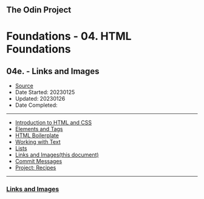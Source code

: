 ## The Odin Project

# Foundations - 04. HTML Foundations
## 04e. - Links and Images

  - [Source](https://www.theodinproject.com/paths/foundations/courses/foundations)
  - Date Started: 20230125
  - Updated: 20230126
  - Date Completed:
---

  - [Introduction to HTML and CSS](04_foundations_html_foundations.md)
  - [Elements and Tags](04a_elements_and_tags.md)
  - [HTML Boilerplate](04b_html_boilerplate.md)
  - [Working with Text](04c_working_with_text.md)
  - [Lists](04d_lists.md)
  - [Links and Images(this document)](04e_links_and_images.md)
  - [Commit Messages](04f_commit_messages.md)
  - [Project: Recipes](#)
  
---
### [Links and Images](https://www.theodinproject.com/lessons/foundations-links-and-images)
